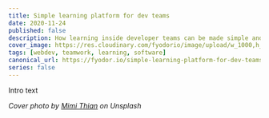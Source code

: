 ```yaml
---
title: Simple learning platform for dev teams
date: 2020-11-24
published: false
description: How learning inside developer teams can be made simple and personalized 
cover_image: https://res.cloudinary.com/fyodorio/image/upload/w_1000,h_420,c_fill,g_auto/v1603432199/simple-learning-platform_x1ob8h.jpg
tags: [webdev, teamwork, learning, software]
canonical_url: https://fyodor.io/simple-learning-platform-for-dev-teams/
series: false
---
```


Intro text

_Cover photo by [Mimi Thian](https://unsplash.com/@mimithian) on Unsplash_
